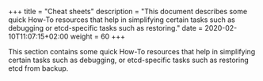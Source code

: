+++
title = "Cheat sheets"
description = "This document describes some quick How-To resources that help in simplifying certain tasks such as debugging or etcd-specific tasks such as restoring."
date = 2020-02-10T11:07:15+02:00
weight = 60
+++

This section contains some quick How-To resources that help in simplifying certain tasks such as debugging, or etcd-specific tasks such as restoring etcd from backup.
